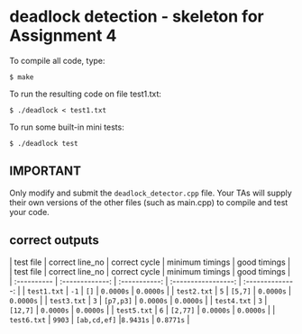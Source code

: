 # deadlock detection - skeleton for Assignment 4

To compile all code, type:
```
$ make
```

To run the resulting code on file test1.txt:
```
$ ./deadlock < test1.txt
```

To run some built-in mini tests:
```
$ ./deadlock test
```

## IMPORTANT

Only modify and submit the `deadlock_detector.cpp` file. Your TAs will
supply their own versions of the other files (such as main.cpp) to
compile and test your code.

## correct outputs

| test file   | correct line_no | correct cycle | minimum timings     | good timings     |
| test file   | correct line_no | correct cycle | minimum timings     | good timings     |
| :---------- | :-------------: | :-----------: | :-----------------: | :--------------: |
| `test1.txt` | `-1`            | `[]`          | `0.0000s`           | `0.0000s`        |
| `test2.txt` | `5`             | `[5,7]`       | `0.0000s`           | `0.0000s`        |
| `test3.txt` | `3`             | `[p7,p3]`     | `0.0000s`           | `0.0000s`        |
| `test4.txt` | `3`             | `[12,7]`      | `0.0000s`           | `0.0000s`        |
| `test5.txt` | `6`             | `[2,77]`      | `0.0000s`           | `0.0000s`        |
| `test6.txt` | `9903`          | `[ab,cd,ef]`  |`8.9431s`            | `0.8771s`        |


